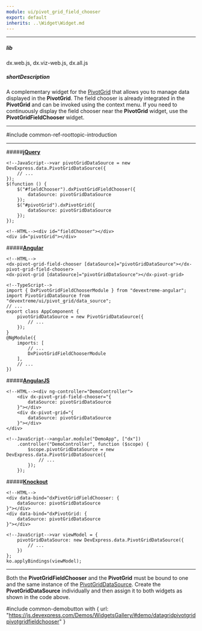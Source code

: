 ```yaml
---
module: ui/pivot_grid_field_chooser
export: default
inherits: ..\Widget\Widget.md
---
```

---
##### lib
dx.web.js, dx.viz-web.js, dx.all.js

##### shortDescription
A complementary widget for the [PivotGrid](/api-reference/10%20UI%20Widgets/dxPivotGrid '/Documentation/ApiReference/UI_Widgets/dxPivotGrid/') that allows you to manage data displayed in the **PivotGrid**. The field chooser is already integrated in the **PivotGrid** and can be invoked using the context menu. If you need to continuously display the field chooser near the **PivotGrid** widget, use the **PivotGridFieldChooser** widget.

---
#include common-ref-roottopic-introduction

---
#####[**jQuery**](/concepts/00%20Getting%20Started/10%20Widget%20Basics%20-%20jQuery/01%20Create%20and%20Configure%20a%20Widget.md '/Documentation/Guide/Getting_Started/Widget_Basics_-_jQuery/Create_and_Configure_a_Widget/')  

    <!--JavaScript-->var pivotGridDataSource = new DevExpress.data.PivotGridDataSource({
        // ...
    });
    $(function () {
        $("#fieldChooser").dxPivotGridFieldChooser({
            dataSource: pivotGridDataSource
        });
        $("#pivotGrid").dxPivotGrid({
            dataSource: pivotGridDataSource
        });
    });

    <!--HTML--><div id="fieldChooser"></div>
    <div id="pivotGrid"></div>

#####[**Angular**](/concepts/00%20Getting%20Started/15%20Widget%20Basics%20-%20Angular/01%20Create%20and%20Configure%20a%20Widget.md '/Documentation/Guide/Getting_Started/Widget_Basics_-_Angular/Create_and_Configure_a_Widget/')  

    <!--HTML-->
    <dx-pivot-grid-field-chooser [dataSource]="pivotGridDataSource"></dx-pivot-grid-field-chooser>
    <dx-pivot-grid [dataSource]="pivotGridDataSource"></dx-pivot-grid>

    <!--TypeScript-->
    import { DxPivotGridFieldChooserModule } from "devextreme-angular";
    import PivotGridDataSource from "devextreme/ui/pivot_grid/data_source";
    // ...
    export class AppComponent {
        pivotGridDataSource = new PivotGridDataSource({
            // ...   
        });
    }
    @NgModule({
        imports: [
            // ...
            DxPivotGridFieldChooserModule
        ],
        // ...
    })

#####[**AngularJS**](/concepts/00%20Getting%20Started/20%20Widget%20Basics%20-%20AngularJS/01%20Create%20and%20Configure%20a%20Widget.md '/Documentation/Guide/Getting_Started/Widget_Basics_-_AngularJS/Create_and_Configure_a_Widget/')  

    <!--HTML--><div ng-controller="DemoController">
        <div dx-pivot-grid-field-chooser="{
            dataSource: pivotGridDataSource
        }"></div>
        <div dx-pivot-grid="{
            dataSource: pivotGridDataSource
        }"></div>
    </div>

    <!--JavaScript-->angular.module("DemoApp", ["dx"])
        .controller("DemoController", function ($scope) {
            $scope.pivotGridDataSource = new DevExpress.data.PivotGridDataSource({
                // ...   
            });
        });

#####[**Knockout**](/concepts/00%20Getting%20Started/25%20Widget%20Basics%20-%20Knockout/01%20Create%20and%20Configure%20a%20Widget.md '/Documentation/Guide/Getting_Started/Widget_Basics_-_Knockout/Create_and_Configure_a_Widget/')  

    <!--HTML-->
    <div data-bind="dxPivotGridFieldChooser: {
        dataSource: pivotGridDataSource
    }"></div>
    <div data-bind="dxPivotGrid: {
        dataSource: pivotGridDataSource  
    }"></div>

    <!--JavaScript-->var viewModel = {
        pivotGridDataSource: new DevExpress.data.PivotGridDataSource({
            // ...
        })
    };
    ko.applyBindings(viewModel);

---

Both the **PivotGridFieldChooser** and the **PivotGrid** must be bound to one and the same instance of the [PivotGridDataSource](/api-reference/30%20Data%20Layer/PivotGridDataSource '/Documentation/ApiReference/Data_Layer/PivotGridDataSource/'). Create the **PivotGridDataSource** individually and then assign it to both widgets as shown in the code above.

 

#include common-demobutton with {
    url: "https://js.devexpress.com/Demos/WidgetsGallery/#demo/datagridpivotgridpivotgridfieldchooser"
}
